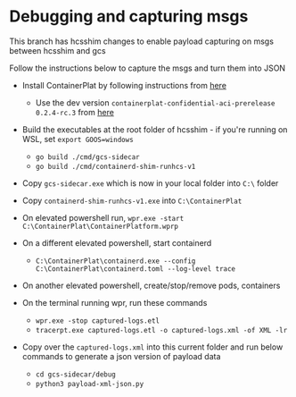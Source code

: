 # Debugging and capturing msgs

This branch has hcsshim changes to enable payload capturing on msgs between hcsshim and gcs

Follow the instructions below to capture the msgs and turn them into JSON

- Install ContainerPlat by following instructions from [here](https://eng.ms/docs/cloud-ai-platform/azure-edge-platform-aep/aep-core-os/kvs/container-platform/container-platform-documentation/get-started/install-container-platform#install-container-platform-internal-package)
    - Use the dev version `containerplat-confidential-aci-prerelease 0.2.4-rc.3` from [here](https://dev.azure.com/msazure/ContainerPlatform/_artifacts/feed/ContainerPlat-Dev)

- Build the executables at the root folder of hcsshim - if you're running on WSL, set `export GOOS=windows`
    - `go build ./cmd/gcs-sidecar`
    - `go build ./cmd/containerd-shim-runhcs-v1`
- Copy `gcs-sidecar.exe` which is now in your local folder into `C:\` folder
- Copy `containerd-shim-runhcs-v1.exe` into `C:\ContainerPlat`
- On elevated powershell run, `wpr.exe -start C:\ContainerPlat\ContainerPlatform.wprp`
- On a different elevated powershell, start containerd
    - `C:\ContainerPlat\containerd.exe --config C:\ContainerPlat\containerd.toml --log-level trace`
- On another elevated powershell, create/stop/remove pods, containers
- On the terminal running wpr, run these commands
    - `wpr.exe -stop captured-logs.etl`
    - `tracerpt.exe captured-logs.etl -o captured-logs.xml -of XML -lr`
- Copy over the `captured-logs.xml` into this current folder and run below commands to generate a json version of payload data
    - `cd gcs-sidecar/debug`
    - `python3 payload-xml-json.py`
